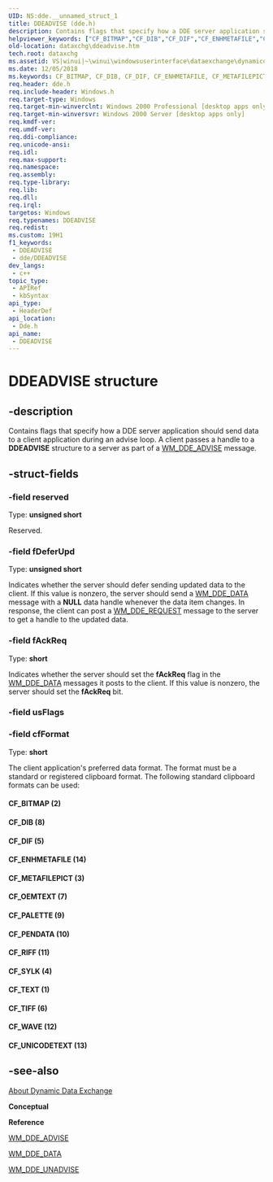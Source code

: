 ```yaml
---
UID: NS:dde.__unnamed_struct_1
title: DDEADVISE (dde.h)
description: Contains flags that specify how a DDE server application should send data to a client application during an advise loop. A client passes a handle to a DDEADVISE structure to a server as part of a WM_DDE_ADVISE message.
helpviewer_keywords: ["CF_BITMAP","CF_DIB","CF_DIF","CF_ENHMETAFILE","CF_METAFILEPICT","CF_OEMTEXT","CF_PALETTE","CF_PENDATA","CF_RIFF","CF_SYLK","CF_TEXT","CF_TIFF","CF_UNICODETEXT","CF_WAVE","DDEADVISE","DDEADVISE structure [Data Exchange]","_win32_DDEADVISE_str","_win32_ddeadvise_str_cpp","dataxchg.ddeadvise","dde/DDEADVISE","winui._win32_ddeadvise_str"]
old-location: dataxchg\ddeadvise.htm
tech.root: dataxchg
ms.assetid: VS|winui|~\winui\windowsuserinterface\dataexchange\dynamicdataexchange\dynamicdataexchangereference\dynamicdataexchangestructures\ddeadvise.htm
ms.date: 12/05/2018
ms.keywords: CF_BITMAP, CF_DIB, CF_DIF, CF_ENHMETAFILE, CF_METAFILEPICT, CF_OEMTEXT, CF_PALETTE, CF_PENDATA, CF_RIFF, CF_SYLK, CF_TEXT, CF_TIFF, CF_UNICODETEXT, CF_WAVE, DDEADVISE, DDEADVISE structure [Data Exchange], _win32_DDEADVISE_str, _win32_ddeadvise_str_cpp, dataxchg.ddeadvise, dde/DDEADVISE, winui._win32_ddeadvise_str
req.header: dde.h
req.include-header: Windows.h
req.target-type: Windows
req.target-min-winverclnt: Windows 2000 Professional [desktop apps only]
req.target-min-winversvr: Windows 2000 Server [desktop apps only]
req.kmdf-ver: 
req.umdf-ver: 
req.ddi-compliance: 
req.unicode-ansi: 
req.idl: 
req.max-support: 
req.namespace: 
req.assembly: 
req.type-library: 
req.lib: 
req.dll: 
req.irql: 
targetos: Windows
req.typenames: DDEADVISE
req.redist: 
ms.custom: 19H1
f1_keywords:
 - DDEADVISE
 - dde/DDEADVISE
dev_langs:
 - c++
topic_type:
 - APIRef
 - kbSyntax
api_type:
 - HeaderDef
api_location:
 - Dde.h
api_name:
 - DDEADVISE
---
```


# DDEADVISE structure


## -description

Contains flags that specify how a DDE server application should send data to a client application during an advise loop. A client passes a handle to a <b>DDEADVISE</b> structure to a server as part of a <a href="https://docs.microsoft.com/windows/desktop/dataxchg/wm-dde-advise">WM_DDE_ADVISE</a> message.

## -struct-fields

### -field reserved

Type: <b>unsigned short</b>

Reserved.

### -field fDeferUpd

Type: <b>unsigned short</b>

Indicates whether the server should defer sending updated data to the client. If this value is nonzero, the server should send a <a href="https://docs.microsoft.com/windows/desktop/dataxchg/wm-dde-data">WM_DDE_DATA</a> message with a <b>NULL</b> data handle whenever the data item changes. In response, the client can post a <a href="https://docs.microsoft.com/windows/desktop/dataxchg/wm-dde-request">WM_DDE_REQUEST</a> message to the server to get a handle to the updated data.

### -field fAckReq

Type: <b>short</b>

Indicates whether the server should set the <b>fAckReq</b> flag in the <a href="https://docs.microsoft.com/windows/desktop/dataxchg/wm-dde-data">WM_DDE_DATA</a> messages it posts to the client. If this value is nonzero, the server should set the <b>fAckReq</b> bit.

### -field usFlags

### -field cfFormat

Type: <b>short</b>

The client application's preferred data format. The format must be a standard or registered clipboard format. The following standard clipboard formats can be used: 
                



#### CF_BITMAP (2)



#### CF_DIB (8)



#### CF_DIF (5)



#### CF_ENHMETAFILE (14)



#### CF_METAFILEPICT (3)



#### CF_OEMTEXT (7)



#### CF_PALETTE (9)



#### CF_PENDATA (10)



#### CF_RIFF (11)



#### CF_SYLK (4)



#### CF_TEXT (1)



#### CF_TIFF (6)



#### CF_WAVE (12)



#### CF_UNICODETEXT (13)

## -see-also

<a href="https://docs.microsoft.com/windows/desktop/dataxchg/about-dynamic-data-exchange">About Dynamic Data Exchange</a>



<b>Conceptual</b>



<b>Reference</b>



<a href="https://docs.microsoft.com/windows/desktop/dataxchg/wm-dde-advise">WM_DDE_ADVISE</a>



<a href="https://docs.microsoft.com/windows/desktop/dataxchg/wm-dde-data">WM_DDE_DATA</a>



<a href="https://docs.microsoft.com/windows/desktop/dataxchg/wm-dde-unadvise">WM_DDE_UNADVISE</a>

